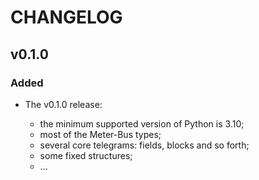 # CHANGELOG

## v0.1.0

### Added

- The v0.1.0 release:

  - the minimum supported version of Python is 3.10;
  - most of the Meter-Bus types;
  - several core telegrams: fields, blocks and so forth;
  - some fixed structures;
  - ...
